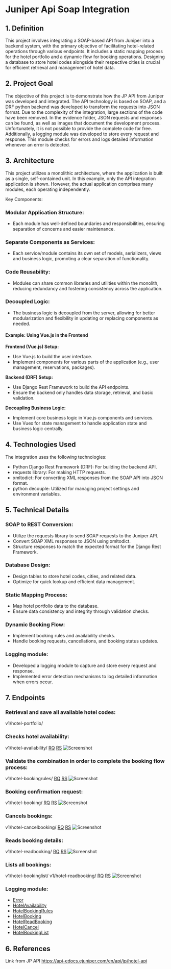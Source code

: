 
# Juniper Api Soap Integration

## 1. Definition
This project involves integrating a SOAP-based API from Juniper into a backend system, with the primary objective of facilitating hotel-related operations through various endpoints. It includes a static mapping process for the hotel portfolio and a dynamic flow for booking operations. Designing a database to store hotel codes alongside their respective cities is crucial for efficient retrieval and management of hotel data.

## 2. Project Goal
The objective of this project is to demonstrate how the JP API from Juniper was developed and integrated. The API technology is based on SOAP, and a DRF python backend was developed to transform the requests into JSON format. Due to the complexity of the integration, large sections of the code have been removed. In the evidence folder, JSON requests and responses can be found, as well as images that document the development process. Unfortunately, it is not possible to provide the complete code for free. Additionally, a logging module was developed to store every request and response. This module checks for errors and logs detailed information whenever an error is detected.

## 3. Architecture
This project utilizes a monolithic architecture, where the application is built as a single, self-contained unit. In this example, only the API integration application is shown. However, the actual application comprises many modules, each operating independently.

Key Components:
###  Modular Application Structure:
- Each module has well-defined boundaries and responsibilities, ensuring separation of concerns and easier maintenance.

### Separate Components as Services:
- Each service/module contains its own set of models, serializers, views and business logic, promoting a clear separation of functionality.

### Code Reusability:
- Modules can share common libraries and utilities within the monolith, reducing redundancy and fostering consistency across the application.

### Decoupled Logic:
- The business logic is decoupled from the server, allowing for better modularization and flexibility in updating or replacing components as needed.

#### Example: Using Vue.js in the Frontend
**Frontend (Vue.js) Setup:**

- Use Vue.js to build the user interface.
- Implement components for various parts of the application (e.g., user management, reservations, packages).

**Backend (DRF) Setup:**
- Use Django Rest Framework to build the API endpoints.
- Ensure the backend only handles data storage, retrieval, and basic validation.

**Decoupling Business Logic:**
- Implement core business logic in Vue.js components and services.
- Use Vuex for state management to handle application state and business logic centrally.

## 4. Technologies Used
The integration uses the following technologies:
- Python Django Rest Framework (DRF): For building the backend API.
- requests library: For making HTTP requests.
- xmltodict: For converting XML responses from the SOAP API into JSON format.
- python decouple: Utilized for managing project settings and environment variables.

## 5. Technical Details
### SOAP to REST Conversion:
- Utilize the requests library to send SOAP requests to the Juniper API.
- Convert SOAP XML responses to JSON using xmltodict.
- Structure responses to match the expected format for the Django Rest Framework.

### Database Design:
- Design tables to store hotel codes, cities, and related data.
- Optimize for quick lookup and efficient data management.

### Static Mapping Process:
- Map hotel portfolio data to the database.
- Ensure data consistency and integrity through validation checks.

### Dynamic Booking Flow:
- Implement booking rules and availability checks.
- Handle booking requests, cancellations, and booking status updates.

### Logging module:
- Developed a logging module to capture and store every request and response.
- Implemented error detection mechanisms to log detailed information when errors occur.

## 7. Endpoints
### Retrieval and save all available hotel codes:
v1/hotel-portfolio/

### Checks hotel availability:
v1/hotel-availability/
[RQ](https://github.com/julifmontoya/drf-juniper-public/blob/master/evidence/HotelAvail/RQ.txt)
[RS](https://github.com/julifmontoya/drf-juniper-public/blob/master/evidence/HotelAvail/RS.txt)
![Screenshot](https://github.com/julifmontoya/drf-juniper-public/blob/master/evidence/HotelAvail/image.jpg)

### Validate the combination in order to complete the booking flow process:
v1/hotel-bookingrules/
[RQ](https://github.com/julifmontoya/drf-juniper-public/blob/master/evidence/HotelBookingRules/RQ.txt)
[RS](https://github.com/julifmontoya/drf-juniper-public/blob/master/evidence/HotelBookingRules/RS.txt)
![Screenshot](https://github.com/julifmontoya/drf-juniper-public/blob/master/evidence/HotelBookingRules/images.jpg)

### Booking confirmation request:
v1/hotel-booking/
[RQ](https://github.com/julifmontoya/drf-juniper-public/blob/master/evidence/HotelBooking/RQ.txt)
[RS](https://github.com/julifmontoya/drf-juniper-public/blob/master/evidence/HotelBooking/RS.txt)
![Screenshot](https://github.com/julifmontoya/drf-juniper-public/blob/master/evidence/HotelBooking/image.jpg)

### Cancels bookings:
v1/hotel-cancelbooking/
[RQ](https://github.com/julifmontoya/drf-juniper-public/blob/master/evidence/HotelCancel/RQ.txt)
[RS](https://github.com/julifmontoya/drf-juniper-public/blob/master/evidence/HotelCancel/RS.txt)
![Screenshot](https://github.com/julifmontoya/drf-juniper-public/blob/master/evidence/HotelCancel/image.jpg)

### Reads booking details:
v1/hotel-readbooking/
[RQ](https://github.com/julifmontoya/drf-juniper-public/blob/master/evidence/HotelReadBooking/RQ.txt)
[RS](https://github.com/julifmontoya/drf-juniper-public/blob/master/evidence/HotelReadBooking/RS.txt)
![Screenshot](https://github.com/julifmontoya/drf-juniper-public/blob/master/evidence/HotelReadBooking/image.jpg)

### Lists all bookings:
v1/hotel-bookinglist/
v1/hotel-readbooking/
[RQ](https://github.com/julifmontoya/drf-juniper-public/blob/master/evidence/HotelBookingList/RQ.txt)
[RS](https://github.com/julifmontoya/drf-juniper-public/blob/master/evidence/HotelBookingList/RS.txt)
![Screenshot](https://github.com/julifmontoya/drf-juniper-public/blob/master/evidence/HotelBookingList/image.jpg)

### Logging module:
- [Error](https://github.com/julifmontoya/drf-juniper-public/blob/master/evidence/HandleLogs/ErrorHandle.jpg)
- [HotelAvailability](https://github.com/julifmontoya/drf-juniper-public/blob/master/evidence/HandleLogs/HotelAvailability.jpg)
- [HotelBookingRules](https://github.com/julifmontoya/drf-juniper-public/blob/master/evidence/HandleLogs/HotelBookingRules.jpg)
- [HotelBooking](https://github.com/julifmontoya/drf-juniper-public/blob/master/evidence/HandleLogs/HotelBooking.jpg)
- [HotelReadBooking](https://github.com/julifmontoya/drf-juniper-public/blob/master/evidence/HandleLogs/HotelReadBooking.jpg)
- [HotelCancel](https://github.com/julifmontoya/drf-juniper-public/blob/master/evidence/HandleLogs/HotelCancel.jpg)
- [HotelBookingList](https://github.com/julifmontoya/drf-juniper-public/blob/master/evidence/HandleLogs/HotelBookingList.jpg)

## 6. References
Link from JP API
https://api-edocs.ejuniper.com/en/api/jp/hotel-api
